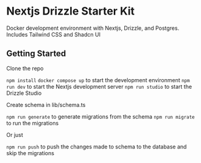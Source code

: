 # Nextjs Drizzle Starter Kit

Docker development environment with Nextjs, Drizzle, and Postgres.
Includes Tailwind CSS and Shadcn UI

## Getting Started

Clone the repo

`npm install`
`docker compose up` to start the development environment
`npm run dev` to start the Nextjs development server
`npm run studio` to start the Drizzle Studio

Create schema in lib/schema.ts

`npm run generate` to generate migrations from the schema
`npm run migrate` to run the migrations

Or just

`npm run push` to push the changes made to schema to the database and skip the migrations
